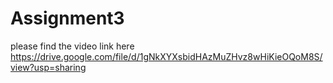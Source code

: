 # Assignment3
please find the video link here
https://drive.google.com/file/d/1gNkXYXsbidHAzMuZHvz8wHiKieOQoM8S/view?usp=sharing
